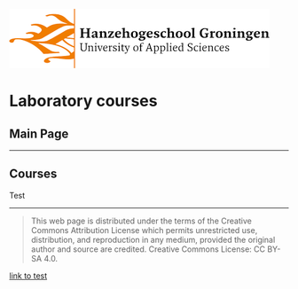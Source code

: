![Hanze](/hanze/hanze.png)

# Laboratory courses

## Main Page
---


## Courses
Test

--- 


>This web page is distributed under the terms of the Creative Commons Attribution License which permits unrestricted use, distribution, and reproduction in any medium, provided the original author and source are credited.
>Creative Commons License: CC BY-SA 4.0.

[link to test](test.md)
